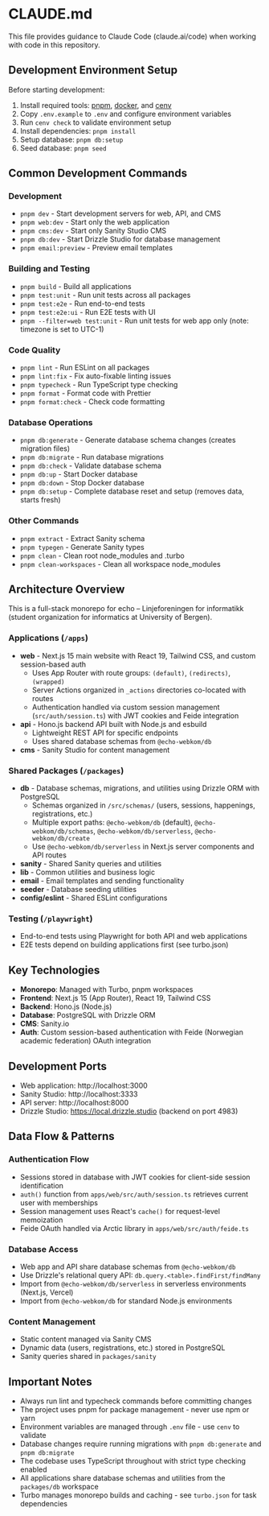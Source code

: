 # CLAUDE.md

This file provides guidance to Claude Code (claude.ai/code) when working with code in this repository.

## Development Environment Setup

Before starting development:

1. Install required tools: [pnpm](https://pnpm.io/installation), [docker](https://docs.docker.com/engine/install/), and [cenv](https://github.com/echo-webkom/cenv)
2. Copy `.env.example` to `.env` and configure environment variables
3. Run `cenv check` to validate environment setup
4. Install dependencies: `pnpm install`
5. Setup database: `pnpm db:setup`
6. Seed database: `pnpm seed`

## Common Development Commands

### Development

- `pnpm dev` - Start development servers for web, API, and CMS
- `pnpm web:dev` - Start only the web application
- `pnpm cms:dev` - Start only Sanity Studio CMS
- `pnpm db:dev` - Start Drizzle Studio for database management
- `pnpm email:preview` - Preview email templates

### Building and Testing

- `pnpm build` - Build all applications
- `pnpm test:unit` - Run unit tests across all packages
- `pnpm test:e2e` - Run end-to-end tests
- `pnpm test:e2e:ui` - Run E2E tests with UI
- `pnpm --filter=web test:unit` - Run unit tests for web app only (note: timezone is set to UTC-1)

### Code Quality

- `pnpm lint` - Run ESLint on all packages
- `pnpm lint:fix` - Fix auto-fixable linting issues
- `pnpm typecheck` - Run TypeScript type checking
- `pnpm format` - Format code with Prettier
- `pnpm format:check` - Check code formatting

### Database Operations

- `pnpm db:generate` - Generate database schema changes (creates migration files)
- `pnpm db:migrate` - Run database migrations
- `pnpm db:check` - Validate database schema
- `pnpm db:up` - Start Docker database
- `pnpm db:down` - Stop Docker database
- `pnpm db:setup` - Complete database reset and setup (removes data, starts fresh)

### Other Commands

- `pnpm extract` - Extract Sanity schema
- `pnpm typegen` - Generate Sanity types
- `pnpm clean` - Clean root node_modules and .turbo
- `pnpm clean-workspaces` - Clean all workspace node_modules

## Architecture Overview

This is a full-stack monorepo for echo – Linjeforeningen for informatikk (student organization for informatics at University of Bergen).

### Applications (`/apps`)

- **web** - Next.js 15 main website with React 19, Tailwind CSS, and custom session-based auth
  - Uses App Router with route groups: `(default)`, `(redirects)`, `(wrapped)`
  - Server Actions organized in `_actions` directories co-located with routes
  - Authentication handled via custom session management (`src/auth/session.ts`) with JWT cookies and Feide integration
- **api** - Hono.js backend API built with Node.js and esbuild
  - Lightweight REST API for specific endpoints
  - Uses shared database schemas from `@echo-webkom/db`
- **cms** - Sanity Studio for content management

### Shared Packages (`/packages`)

- **db** - Database schemas, migrations, and utilities using Drizzle ORM with PostgreSQL
  - Schemas organized in `/src/schemas/` (users, sessions, happenings, registrations, etc.)
  - Multiple export paths: `@echo-webkom/db` (default), `@echo-webkom/db/schemas`, `@echo-webkom/db/serverless`, `@echo-webkom/db/create`
  - Use `@echo-webkom/db/serverless` in Next.js server components and API routes
- **sanity** - Shared Sanity queries and utilities
- **lib** - Common utilities and business logic
- **email** - Email templates and sending functionality
- **seeder** - Database seeding utilities
- **config/eslint** - Shared ESLint configurations

### Testing (`/playwright`)

- End-to-end tests using Playwright for both API and web applications
- E2E tests depend on building applications first (see turbo.json)

## Key Technologies

- **Monorepo**: Managed with Turbo, pnpm workspaces
- **Frontend**: Next.js 15 (App Router), React 19, Tailwind CSS
- **Backend**: Hono.js (Node.js)
- **Database**: PostgreSQL with Drizzle ORM
- **CMS**: Sanity.io
- **Auth**: Custom session-based authentication with Feide (Norwegian academic federation) OAuth integration

## Development Ports

- Web application: http://localhost:3000
- Sanity Studio: http://localhost:3333
- API server: http://localhost:8000
- Drizzle Studio: https://local.drizzle.studio (backend on port 4983)

## Data Flow & Patterns

### Authentication Flow

- Sessions stored in database with JWT cookies for client-side session identification
- `auth()` function from `apps/web/src/auth/session.ts` retrieves current user with memberships
- Session management uses React's `cache()` for request-level memoization
- Feide OAuth handled via Arctic library in `apps/web/src/auth/feide.ts`

### Database Access

- Web app and API share database schemas from `@echo-webkom/db`
- Use Drizzle's relational query API: `db.query.<table>.findFirst/findMany`
- Import from `@echo-webkom/db/serverless` in serverless environments (Next.js, Vercel)
- Import from `@echo-webkom/db` for standard Node.js environments

### Content Management

- Static content managed via Sanity CMS
- Dynamic data (users, registrations, etc.) stored in PostgreSQL
- Sanity queries shared in `packages/sanity`

## Important Notes

- Always run lint and typecheck commands before committing changes
- The project uses pnpm for package management - never use npm or yarn
- Environment variables are managed through `.env` file - use `cenv` to validate
- Database changes require running migrations with `pnpm db:generate` and `pnpm db:migrate`
- The codebase uses TypeScript throughout with strict type checking enabled
- All applications share database schemas and utilities from the `packages/db` workspace
- Turbo manages monorepo builds and caching - see `turbo.json` for task dependencies
